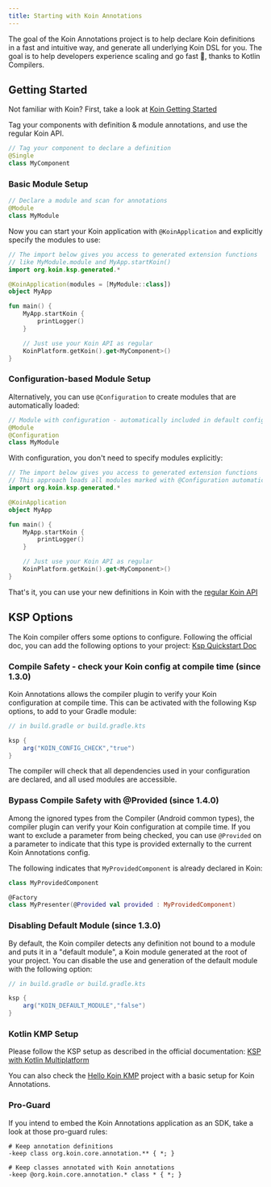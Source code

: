 ```yaml
---
title: Starting with Koin Annotations
---
```


The goal of the Koin Annotations project is to help declare Koin definitions in a fast and intuitive way, and generate all underlying Koin DSL for you. The goal is to help developers experience scaling and go fast 🚀, thanks to Kotlin Compilers.

## Getting Started

Not familiar with Koin? First, take a look at [Koin Getting Started](https://insert-koin.io/docs/quickstart/kotlin/)

Tag your components with definition & module annotations, and use the regular Koin API.

```kotlin
// Tag your component to declare a definition
@Single
class MyComponent
```

### Basic Module Setup

```kotlin
// Declare a module and scan for annotations
@Module
class MyModule
```

Now you can start your Koin application with `@KoinApplication` and explicitly specify the modules to use:

```kotlin
// The import below gives you access to generated extension functions
// like MyModule.module and MyApp.startKoin() 
import org.koin.ksp.generated.*

@KoinApplication(modules = [MyModule::class])
object MyApp

fun main() {
    MyApp.startKoin {
        printLogger()
    }

    // Just use your Koin API as regular
    KoinPlatform.getKoin().get<MyComponent>()
}
```

### Configuration-based Module Setup

Alternatively, you can use `@Configuration` to create modules that are automatically loaded:

```kotlin
// Module with configuration - automatically included in default config
@Module
@Configuration
class MyModule
```

With configuration, you don't need to specify modules explicitly:

```kotlin
// The import below gives you access to generated extension functions
// This approach loads all modules marked with @Configuration automatically
import org.koin.ksp.generated.*

@KoinApplication
object MyApp

fun main() {
    MyApp.startKoin {
        printLogger()
    }

    // Just use your Koin API as regular
    KoinPlatform.getKoin().get<MyComponent>()
}
```

That's it, you can use your new definitions in Koin with the [regular Koin API](https://insert-koin.io/docs/reference/introduction)

## KSP Options

The Koin compiler offers some options to configure. Following the official doc, you can add the following options to your project: [Ksp Quickstart Doc](https://kotlinlang.org/docs/ksp-quickstart.html#pass-options-to-processors)

### Compile Safety - check your Koin config at compile time (since 1.3.0)

Koin Annotations allows the compiler plugin to verify your Koin configuration at compile time. This can be activated with the following Ksp options, to add to your Gradle module:

```groovy
// in build.gradle or build.gradle.kts

ksp {
    arg("KOIN_CONFIG_CHECK","true")
}
```

The compiler will check that all dependencies used in your configuration are declared, and all used modules are accessible.

### Bypass Compile Safety with @Provided (since 1.4.0)

Among the ignored types from the Compiler (Android common types), the compiler plugin can verify your Koin configuration at compile time. If you want to exclude a parameter from being checked, you can use `@Provided` on a parameter to indicate that this type is provided externally to the current Koin Annotations config.

The following indicates that `MyProvidedComponent` is already declared in Koin:

```kotlin
class MyProvidedComponent

@Factory
class MyPresenter(@Provided val provided : MyProvidedComponent)
```

### Disabling Default Module (since 1.3.0)

By default, the Koin compiler detects any definition not bound to a module and puts it in a "default module", a Koin module generated at the root of your project. You can disable the use and generation of the default module with the following option:

```groovy
// in build.gradle or build.gradle.kts

ksp {
    arg("KOIN_DEFAULT_MODULE","false")
}
```

### Kotlin KMP Setup

Please follow the KSP setup as described in the official documentation: [KSP with Kotlin Multiplatform](https://kotlinlang.org/docs/ksp-multiplatform.html)

You can also check the [Hello Koin KMP](https://github.com/InsertKoinIO/hello-kmp/tree/annotations) project with a basic setup for Koin Annotations.

### Pro-Guard

If you intend to embed the Koin Annotations application as an SDK, take a look at those pro-guard rules:

```
# Keep annotation definitions
-keep class org.koin.core.annotation.** { *; }

# Keep classes annotated with Koin annotations  
-keep @org.koin.core.annotation.* class * { *; }
```
